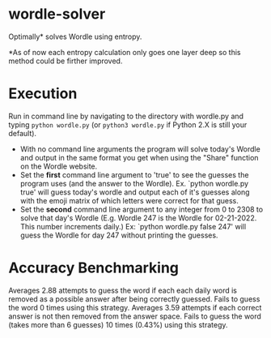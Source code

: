 # wordle-solver

Optimally\* solves Wordle using entropy.

\*As of now each entropy calculation only goes one layer deep so this method could be firther improved. 

# Execution

Run in command line by navigating to the directory with wordle.py and typing `python wordle.py` (or `python3 wordle.py` if Python 2.X is still your default).
- With no command line arguments the program will solve today's Wordle and output in the same format you get when using the "Share" function on the Wordle website.
- Set the **first** command line argument to 'true' to see the guesses the program uses (and the answer to the Wordle). Ex. `python wordle.py true' will guess today's wordle and output each of it's guesses along with the emoji matrix of which letters were correct for that guess.
 - Set the **second** command line argument to any integer from 0 to 2308 to solve that day's Wordle (E.g. Wordle 247 is the Wordle for 02-21-2022. This number increments daily.) Ex: `python wordle.py false 247' will guess the Wordle for day 247 without printing the guesses. 


# Accuracy Benchmarking

Averages 2.88 attempts to guess the word if each each daily word is removed as a possible answer after being correctly guessed. Fails to guess the word 0 times using this strategy.
Averages 3.59 attempts if each correct answer is not then removed from the answer space. Fails to guess the word (takes more than 6 guesses) 10 times (0.43%) using this strategy. 
